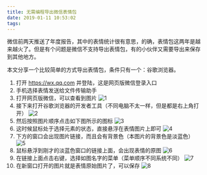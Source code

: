```yaml
---
title: 无需编程导出微信表情包
date: 2019-01-11 10:53:02
tags:
---
```


微信前两天推送了年度报告，其中的表情统计很有意思，的确，表情包这两年是越来越火了。但是有个问题是微信不支持导出表情包，有的小伙伴又需要导出来保存到其他地方。

本文分享一个比较简单的方式导出表情包，条件只有一个：谷歌浏览器。

1. 打开 https://wx.qq.com 并登陆，这是网页版微信登录入口
2. 手机选择表情发送给文件传输助手
3. 打开网页版微信，可以查看到图片
![1](http://download.ddhigh.com/blog-img/WX20190111-105910.png)
4. 接下来打开谷歌浏览器的开发者工具（不同电脑不太一样，但是都是右上角打开）
![2](http://download.ddhigh.com/blog-img/WX20190111-110041.png)
5. 然后按照图片顺序点击如下图所示的图标
![3](http://download.ddhigh.com/blog-img/WX20190111-110109.png)
6. 这时候鼠标处于选择元素的状态，直接悬浮在表情图片上即可
![4](http://download.ddhigh.com/blog-img/WX20190111-110127.png)
7. 下方的窗口会出现图片链接，而且会有背景色（本图片的背景色是淡蓝色）
![5](http://download.ddhigh.com/blog-img/WX20190111-110127.png)
8. 鼠标悬浮到刚才的淡蓝色窗口的链接上面，会出现表情的原图
![6](http://download.ddhigh.com/blog-img/WX20190111-110137.png)
8. 在链接上面点击右键，选择如图名字的菜单（菜单顺序不同系统不同）
![7](http://download.ddhigh.com/blog-img/WX20190111-110148.png)
9. 在新窗口打开的图片就是表情原始图片了，可以保存
![8](http://download.ddhigh.com/blog-img/WX20190111-110159.png)